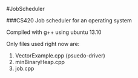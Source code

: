 #JobScheduler

###CS420 Job scheduler for an operating system

Compiled with g++ using ubuntu 13.10

Only files used right now are:
  1. VectorExample.cpp (psuedo-driver)
  2. minBinaryHeap.cpp
  3. job.cpp
